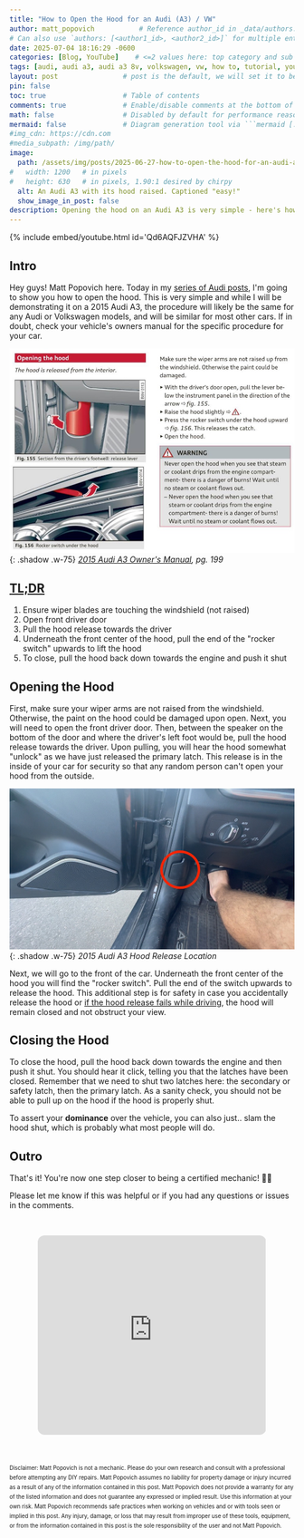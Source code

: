 ```yaml
---
title: "How to Open the Hood for an Audi (A3) / VW"
author: matt_popovich           # Reference author_id in _data/authors.yml
# Can also use `authors: [<author1_id>, <author2_id>]` for multiple entries
date: 2025-07-04 18:16:29 -0600
categories: [Blog, YouTube]    # <=2 values here: top category and sub category
tags: [audi, audi a3, audi a3 8v, volkswagen, vw, how to, tutorial, youtube]                # TAG names should always be lowercase
layout: post                # post is the default, we will set it to be explicit
pin: false
toc: true                   # Table of contents
comments: true              # Enable/disable comments at the bottom of the post
math: false                 # Disabled by default for performance reasons
mermaid: false              # Diagram generation tool via ```mermaid [...]```
#img_cdn: https://cdn.com
#media_subpath: /img/path/
image:
  path: /assets/img/posts/2025-06-27-how-to-open-the-hood-for-an-audi-a3--vw/how-to-open-the-hood-for-an-audi-a3-vw_thumbnail.jpg
#   width: 1200   # in pixels
#   height: 630   # in pixels, 1.90:1 desired by chirpy
  alt: An Audi A3 with its hood raised. Captioned "easy!"
  show_image_in_post: false
description: Opening the hood on an Audi A3 is very simple - here's how!
---
```


{% include embed/youtube.html id='Qd6AQFJZVHA' %}

## Intro
Hey guys! Matt Popovich here. Today in my [series of Audi posts](/tags/audi/), I'm going to show you how to open the hood. This is very simple and while I will be demonstrating it on a 2015 Audi A3, the procedure will likely be the same for any Audi or Volkswagen models, and will be similar for most other cars. If in doubt, check your vehicle's owners manual for the specific procedure for your car.

![](/assets/img/posts/2025-06-27-how-to-open-the-hood-for-an-audi-a3--vw/owners-manual_audi-a3_open-hood.jpg){: .shadow .w-75}
*[2015 Audi A3 Owner's Manual](https://ownersmanuals2.com/d/71870/audi-a3-sedan-s3-sedan-2015-owners-manual), pg. 199*

## [TL;DR](https://www.merriam-webster.com/dictionary/TL%3BDR)
1. Ensure wiper blades are touching the windshield (not raised)
2. Open front driver door
3. Pull the hood release towards the driver
4. Underneath the front center of the hood, pull the end of the "rocker switch" upwards to lift the hood
5. To close, pull the hood back down towards the engine and push it shut

## Opening the Hood
First, make sure your wiper arms are not raised from the windshield. Otherwise, the paint on the hood could be damaged upon open. Next, you will need to open the front driver door. Then, between the speaker on the bottom of the door and where the driver's left foot would be, pull the hood release towards the driver. Upon pulling, you will hear the hood somewhat "unlock" as we have just released the primary latch. This release is in the inside of your car for security so that any random person can't open your hood from the outside.

![](/assets/img/posts/2025-06-27-how-to-open-the-hood-for-an-audi-a3--vw/2015-audi-a3_hood-release.jpg){: .shadow .w-75}
*2015 Audi A3 Hood Release Location*
<!-- TODO: Get a better image of this -->

Next, we will go to the front of the car. Underneath the front center of the hood you will find the "rocker switch". Pull the end of the switch upwards to release the hood. This additional step is for safety in case you accidentally release the hood or [if the hood release fails while driving](https://youtu.be/n1lbpj6868o), the hood will remain closed and not obstruct your view.

## Closing the Hood
To close the hood, pull the hood back down towards the engine and then push it shut. You should hear it click, telling you that the latches have been closed. Remember that we need to shut two latches here: the secondary or safety latch, then the primary latch. As a sanity check, you should not be able to pull up on the hood if the hood is properly shut.

To assert your **dominance** over the vehicle, you can also just.. slam the hood shut, which is probably what most people will do.

## Outro
That's it! You're now one step closer to being a certified mechanic! 🧑‍🔧

Please let me know if this was helpful or if you had any questions or issues in the comments.

&nbsp;

<div style="text-align:center">
<iframe
style="border-radius:12px"
src="https://open.spotify.com/embed/track/6rDUuoY74LZ8c8T8hcybIQ?utm_source=generator"
width="80%" height="352" frameBorder="0"
allowfullscreen=""
allow="autoplay; clipboard-write; encrypted-media; fullscreen; picture-in-picture"
loading="lazy">
</iframe>
</div>

&nbsp;

<small><small>
Disclaimer:
Matt Popovich is not a mechanic. Please do your own research and consult with a professional before attempting any DIY repairs. Matt Popovich assumes no liability for property damage or injury incurred as a result of any of the information contained in this post. Matt Popovich does not provide a warranty for any of the listed information and does not guarantee any expressed or implied result. Use this information at your own risk. Matt Popovich recommends safe practices when working on vehicles and or with tools seen or implied in this post. Any injury, damage, or loss that may result from improper use of these tools, equipment, or from the information contained in this post is the sole responsibility of the user and not Matt Popovich.
</small></small>
